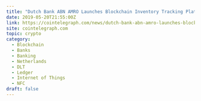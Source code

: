 ```yaml
---
title: "Dutch Bank ABN AMRO Launches Blockchain Inventory Tracking Platform ‘Forcefield’"
date: 2019-05-20T21:55:00Z
link: https://cointelegraph.com/news/dutch-bank-abn-amro-launches-blockchain-inventory-tracking-platform-forcefield?utm_medium=RSS&utm_source=hune
site: cointelegraph.com
topic: crypto
category:
  - Blockchain
  - Banks
  - Banking
  - Netherlands
  - DLT
  - Ledger
  - Internet of Things
  - NFC
draft: false
---
```

